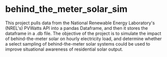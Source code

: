 # behind_the_meter_solar_sim
This project pulls data from the National Renewable Energy Laboratory's (NREL's) PVWatts API into a pandas Dataframe, and then it stores the dataframe in a .db file. The objective of the project is to simulate the impact of behind-the-meter solar on hourly electricity load, and determine whether a select sampling of behind-the-meter solar systems could be used to improve situational awareness of residential solar output.
